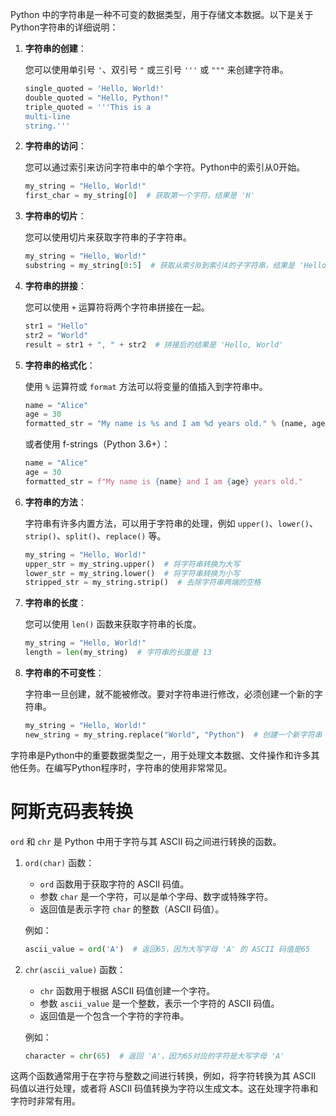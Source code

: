 Python 中的字符串是一种不可变的数据类型，用于存储文本数据。以下是关于Python字符串的详细说明：

1. **字符串的创建**：

   您可以使用单引号 `'`、双引号 `"` 或三引号 `'''` 或 `"""` 来创建字符串。

   ```python
   single_quoted = 'Hello, World!'
   double_quoted = "Hello, Python!"
   triple_quoted = '''This is a
   multi-line
   string.'''
   ```

2. **字符串的访问**：

   您可以通过索引来访问字符串中的单个字符。Python中的索引从0开始。

   ```python
   my_string = "Hello, World!"
   first_char = my_string[0]  # 获取第一个字符，结果是 'H'
   ```

3. **字符串的切片**：

   您可以使用切片来获取字符串的子字符串。

   ```python
   my_string = "Hello, World!"
   substring = my_string[0:5]  # 获取从索引0到索引4的子字符串，结果是 'Hello'
   ```

4. **字符串的拼接**：

   您可以使用 `+` 运算符将两个字符串拼接在一起。

   ```python
   str1 = "Hello"
   str2 = "World"
   result = str1 + ", " + str2  # 拼接后的结果是 'Hello, World'
   ```

5. **字符串的格式化**：

   使用 `%` 运算符或 `format` 方法可以将变量的值插入到字符串中。

   ```python
   name = "Alice"
   age = 30
   formatted_str = "My name is %s and I am %d years old." % (name, age)
   ```

   或者使用 f-strings（Python 3.6+）：

   ```python
   name = "Alice"
   age = 30
   formatted_str = f"My name is {name} and I am {age} years old."
   ```

6. **字符串的方法**：

   字符串有许多内置方法，可以用于字符串的处理，例如 `upper()`、`lower()`、`strip()`、`split()`、`replace()` 等。

   ```python
   my_string = "Hello, World!"
   upper_str = my_string.upper()  # 将字符串转换为大写
   lower_str = my_string.lower()  # 将字符串转换为小写
   stripped_str = my_string.strip()  # 去除字符串两端的空格
   ```

7. **字符串的长度**：

   您可以使用 `len()` 函数来获取字符串的长度。

   ```python
   my_string = "Hello, World!"
   length = len(my_string)  # 字符串的长度是 13
   ```

8. **字符串的不可变性**：

   字符串一旦创建，就不能被修改。要对字符串进行修改，必须创建一个新的字符串。

   ```python
   my_string = "Hello, World!"
   new_string = my_string.replace("World", "Python")  # 创建一个新字符串
   ```

字符串是Python中的重要数据类型之一，用于处理文本数据、文件操作和许多其他任务。在编写Python程序时，字符串的使用非常常见。

# 阿斯克码表转换
`ord` 和 `chr` 是 Python 中用于字符与其 ASCII 码之间进行转换的函数。

1. `ord(char)` 函数：
   - `ord` 函数用于获取字符的 ASCII 码值。
   - 参数 `char` 是一个字符，可以是单个字母、数字或特殊字符。
   - 返回值是表示字符 `char` 的整数（ASCII 码值）。

   例如：

   ```python
   ascii_value = ord('A')  # 返回65，因为大写字母 'A' 的 ASCII 码值是65
   ```

2. `chr(ascii_value)` 函数：
   - `chr` 函数用于根据 ASCII 码值创建一个字符。
   - 参数 `ascii_value` 是一个整数，表示一个字符的 ASCII 码值。
   - 返回值是一个包含一个字符的字符串。

   例如：

   ```python
   character = chr(65)  # 返回 'A'，因为65对应的字符是大写字母 'A'
   ```

这两个函数通常用于在字符与整数之间进行转换，例如，将字符转换为其 ASCII 码值以进行处理，或者将 ASCII 码值转换为字符以生成文本。这在处理字符串和字符时非常有用。